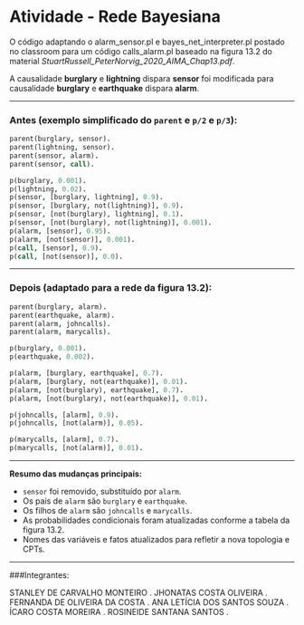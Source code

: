 # Atividade - Rede Bayesiana

O código adaptando o alarm_sensor.pl e bayes_net_interpreter.pl postado no classroom para um código calls_alarm.pl baseado na figura 13.2 do material *StuartRussell_PeterNorvig_2020_AIMA_Chap13.pdf*.

A causalidade **burglary** e **lightning** dispara **sensor** foi modificada para causalidade **burglary** e **earthquake** dispara **alarm**.

---

### Antes (exemplo simplificado do `parent` e `p/2` e `p/3`):

```prolog
parent(burglary, sensor).
parent(lightning, sensor).
parent(sensor, alarm).
parent(sensor, call).

p(burglary, 0.001).
p(lightning, 0.02).
p(sensor, [burglary, lightning], 0.9).
p(sensor, [burglary, not(lightning)], 0.9).
p(sensor, [not(burglary), lightning], 0.1).
p(sensor, [not(burglary), not(lightning)], 0.001).
p(alarm, [sensor], 0.95).
p(alarm, [not(sensor)], 0.001).
p(call, [sensor], 0.9).
p(call, [not(sensor)], 0.0).
```

---

### Depois (adaptado para a rede da figura 13.2):

```prolog
parent(burglary, alarm).
parent(earthquake, alarm).
parent(alarm, johncalls).
parent(alarm, marycalls).

p(burglary, 0.001).
p(earthquake, 0.002).

p(alarm, [burglary, earthquake], 0.7).
p(alarm, [burglary, not(earthquake)], 0.01).
p(alarm, [not(burglary), earthquake], 0.7).
p(alarm, [not(burglary), not(earthquake)], 0.01).

p(johncalls, [alarm], 0.9).
p(johncalls, [not(alarm)], 0.05).

p(marycalls, [alarm], 0.7).
p(marycalls, [not(alarm)], 0.01).
```

---

**Resumo das mudanças principais:**

- `sensor` foi removido, substituído por `alarm`.
- Os pais de `alarm` são `burglary` e `earthquake`.
- Os filhos de `alarm` são `johncalls` e `marycalls`.
- As probabilidades condicionais foram atualizadas conforme a tabela da figura 13.2.
- Nomes das variáveis e fatos atualizados para refletir a nova topologia e CPTs.

---
###Integrantes:

STANLEY DE CARVALHO MONTEIRO .
JHONATAS COSTA OLIVEIRA .
FERNANDA DE OLIVEIRA DA COSTA .
ANA LETÍCIA DOS SANTOS SOUZA .
ÍCARO COSTA MOREIRA .
ROSINEIDE SANTANA SANTOS .

